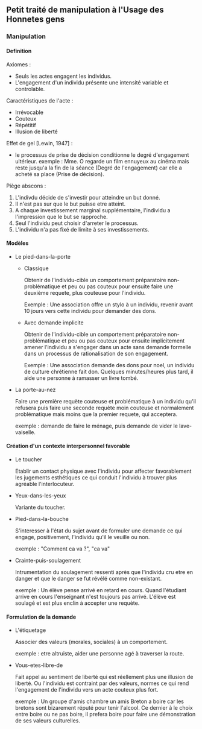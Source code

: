 ## Petit traité de manipulation à l'Usage des Honnetes gens

### Manipulation
#### Definition
Axiomes :

* Seuls les actes engagent les individus.
* L'engagement d'un individu présente une intensité variable et controlable.

Caractéristiques de l'acte :

* Irrévocable
* Couteux
* Répétitif
* Illusion de liberté

Effet de gel [Lewin, 1947] :

* le processus de prise de décision conditionne le degré d'engagement ultérieur.
exemple : Mme. O regarde un film ennuyeux au cinéma mais reste jusqu'a la fin de la séance (Degré de l'engagement) car elle a acheté sa place (Prise de décision).

Piège abscons :

1. L'indivdu décide de s'investir pour atteindre un but donné.
2. Il n'est pas sur que le but puisse etre atteint.
3. A chaque investissement marginal supplémentaire, l'individu a l'impression que le but se rapproche.
4. Seul l'individu peut choisir d'arreter le processus.
5. L'individu n'a pas fixé de limite à ses investissements.

#### Modèles

* Le pied-dans-la-porte

	* Classique

		Obtenir de l'individu-cible un comportement préparatoire non-problématique et peu ou pas couteux pour ensuite faire une deuxième requete, plus couteuse pour l'individu.

		Exemple : Une association offre un stylo à un individu, revenir avant 10 jours vers cette individu pour demander des dons.

	* Avec demande implicite

		Obtenir de l'individu-cible un comportement préparatoire non-problématique et peu ou pas couteux pour ensuite implicitement amener l'individu a s'engager dans un acte sans demande formelle dans un processus de rationalisation de son engagement.

		Exemple : Une association demande des dons pour noel, un individu de culture chrétienne fait don. Quelques minutes/heures plus tard, il aide une personne à ramasser un livre tombé.

* La porte-au-nez

	Faire une première requète couteuse et problématique à un individu qu'il refusera puis faire une seconde requète moin couteuse et normalement problématique mais moins que la premier requete, qui acceptera.

	exemple : demande de faire le ménage, puis demande de vider le lave-vaiselle.

#### Création d'un contexte interpersonnel favorable

* Le toucher

	Etablir un contact physique avec l'individu pour affecter favorablement les jugements esthétiques ce qui conduit l'individu à trouver plus agréable l'interlocuteur.

* Yeux-dans-les-yeux

	Variante du toucher.

* Pied-dans-la-bouche

	S'interesser à l'état du sujet avant de formuler une demande ce qui engage, positivement, l'individu qu'il le veuille ou non.

	exemple : "Comment ca va ?", "ca va"

* Crainte-puis-soulagement

	Intrumentation du soulagement ressenti après que l'individu cru etre en danger et que le danger se fut révélé comme non-existant.

	exemple : Un élève pense arrivé en retard en cours. Quand l'étudiant arrive en cours l'enseignant n'est toujours pas arrivé. L'élève est soulagé et est plus enclin à accepter une requète.

 #### Formulation de la demande

 * L'étiquetage

 	Associer des valeurs (morales, sociales) à un comportement.

 	exemple : etre altruiste, aider une personne agé à traverser la route.

 * Vous-etes-libre-de

 	Fait appel au sentiment de liberté qui est réellement plus une illusion de liberté.
 	Ou l'individu est contraint par des valeurs, normes ce qui rend l'engagement de l'individu vers un acte couteux plus fort.

 	exemple : Un groupe d'amis chambre un amis Breton a boire car les bretons sont bizarement réputé pour tenir l'alcool. Ce dernier à le choix entre boire ou ne pas boire, il prefera boire pour faire une démonstration de ses valeurs culturelles.


